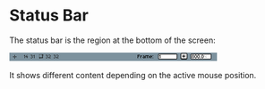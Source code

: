 # Status Bar

The status bar is the region at the bottom of the screen:

![Statusbar Overview](status-bar/overview.png)

It shows different content depending on the active mouse position.
